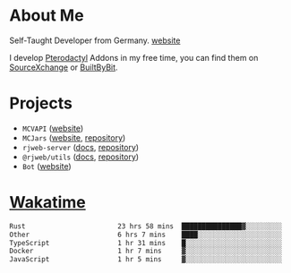 # About Me

Self-Taught Developer from Germany. [website](https://rjansen.dev)

I develop [Pterodactyl](https://pterodactyl.io) Addons in my free time, you can find
them on [SourceXchange](https://www.sourcexchange.net/teams/356/profile) or [BuiltByBit](https://builtbybit.com/search/3078009).

# Projects

- `MCVAPI` ([website](https://versions.mcjars.app))
- `MCJars` ([website](https://mcjars.app), [repository](https://github.com/0x7d8/mcjar))
- `rjweb-server` ([docs](https://server.rjweb.dev), [repository](https://github.com/0x7d8/NPM_WEB-SERVER))
- `@rjweb/utils` ([docs](https://utils.rjweb.dev), [repository](https://github.com/0x7d8/rjweb-utils))
- `Bot` ([website](https://bot.rjns.dev))

# [Wakatime](https://wakatime.com/@0x7d8)

<!--START_SECTION:waka-->

```txt
Rust                       23 hrs 58 mins  ███████████████▓░░░░░░░░░   63.33 %
Other                      6 hrs 7 mins    ████░░░░░░░░░░░░░░░░░░░░░   16.20 %
TypeScript                 1 hr 31 mins    █░░░░░░░░░░░░░░░░░░░░░░░░   04.02 %
Docker                     1 hr 7 mins     ▓░░░░░░░░░░░░░░░░░░░░░░░░   02.98 %
JavaScript                 1 hr 5 mins     ▓░░░░░░░░░░░░░░░░░░░░░░░░   02.90 %
```

<!--END_SECTION:waka-->
